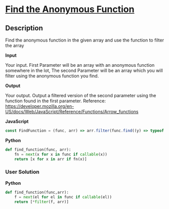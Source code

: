# [Find the Anonymous Function](https://www.codewars.com/kata/55a12bb8f0fac1ba340000aa)

## Description

Find the anonymous function in the given array and use the function to filter the array

**Input**

Your input. First Parameter will be an array with an anonymous function somewhere in the lot, The second Parameter will be an array which you will filter using the anonymous function you find.

**Output**

Your output. Output a filtered version of the second parameter using the function found in the first parameter.
Reference: https://developer.mozilla.org/en-US/docs/Web/JavaScript/Reference/Functions/Arrow_functions

**JavaScript**

```js
const FindFunction = (func, arr) => arr.filter(func.find((y) => typeof y === 'function'));
```

**Python**

```py
def find_function(func, arr):
    fn = next(x for x in func if callable(x))
    return [x for x in arr if fn(x)]
```

### User Solution

**Python**

```py
def find_function(func,arr):
    f = next(el for el in func if callable(el))
    return [*filter(f, arr)]
```
